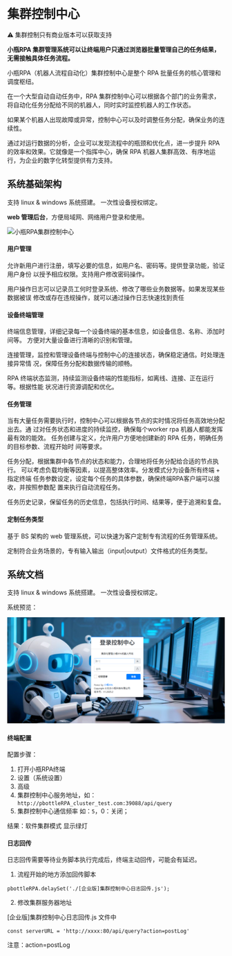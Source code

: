 # 集群控制中心

⚠ 集群控制只有商业版本可以获取支持


**小瓶RPA 集群管理系统可以让终端用户只通过浏览器批量管理自己的任务结果，无需接触具体任务流程。**

小瓶RPA（机器人流程自动化）集群控制中心是整个 RPA 批量任务的核心管理和调度枢纽。 

在一个大型自动自动任务中，RPA 集群控制中心可以根据各个部门的业务需求，将自动化任务分配给不同的机器人，同时实时监控机器人的工作状态。

如果某个机器人出现故障或异常，控制中心可以及时调整任务分配，确保业务的连续性。

通过对运行数据的分析，企业可以发现流程中的瓶颈和优化点，进一步提升 RPA 的效率和效果。它就像是一个指挥中心，确保 RPA 机器人集群高效、有序地运行，为企业的数字化转型提供有力支持。

## 系统基础架构

支持 linux & windows 系统搭建。 一次性设备授权绑定。 

**web 管理后台**，方便局域网、网络用户登录和使用。

![小瓶RPA集群控制中心](https://www.pbottle.com/static/upload/20250115/17369275974197.png)

#### 用户管理

允许新用户进行注册，填写必要的信息，如用户名、密码等。提供登录功能，验证用户身份
以授予相应权限。支持用户修改密码操作。 

用户操作日志可以记录员工何时登录系统、修改了哪些业务数据等。如果发现某些数据被误
修改或存在违规操作，就可以通过操作日志快速找到责任

#### 设备终端管理

终端信息管理，详细记录每一个设备终端的基本信息，如设备信息、名称、添加时间等。 
方便对大量设备进行清晰的识别和管理。 

连接管理，监控和管理设备终端与控制中心的连接状态，确保稳定通信。时处理连接异常情
况，保障任务分配和数据传输的顺畅。 

RPA 终端状态监测，持续监测设备终端的性能指标，如离线、连接、正在运行等。根据性能
状况进行资源调配和优化。


#### 任务管理

当有大量任务需要执行时，控制中心可以根据各节点的实时情况将任务高效地分配出去。通
过对任务状态和进度的持续监控，确保每个worker rpa 机器人都能发挥最有效的能效。 
任务创建与定义，允许用户方便地创建新的 RPA 任务，明确任务的目标参数、流程开始时
间等要求。 

任务分配，根据集群中各节点的状态和能力，合理地将任务分配给合适的节点执行。 
可以考虑负载均衡等因素，以提高整体效率。分发模式分为设备所有终端 + 指定终端 
任务参数设定，设定每个任务的具体参数，确保终端RPA客户端可以接收，并按照参数配
置来执行自动流程任务。 

任务历史记录，保留任务的历史信息，包括执行时间、结果等，便于追溯和复盘。


#### 定制任务类型

基于 BS 架构的 web 管理系统，可以快速为客户定制专有流程的任务管理系统。

定制符合业务场景的，专有输入输出（input|output）文件格式的任务类型。


## 系统文档

支持 linux & windows 系统搭建。 一次性设备授权绑定。

系统预览：

![小瓶RPA集群服务中心登录](./public/Snipaste_2025-09-21_15-07-56.png)

#### 终端配置

配置步骤：

1. 打开小瓶RPA终端
2. 设置（系统设置）
3. 高级
4. 集群控制中心服务地址，如：`http://pbottleRPA_cluster_test.com:39088/api/query`
5. 集群控制中心通信频率 如：`5`，0：关闭；

结果：软件集群模式 显示绿灯

#### 日志回传

日志回传需要等待业务脚本执行完成后，终端主动回传，可能会有延迟。

1. 流程开始的地方添加回传脚本

```
pbottleRPA.delaySet('./[企业版]集群控制中心日志回传.js'); 
```

2. 修改集群服务器地址

[企业版]集群控制中心日志回传.js 文件中

```
const serverURL = 'http://xxxx:80/api/query?action=postLog'
```

注意：action=postLog